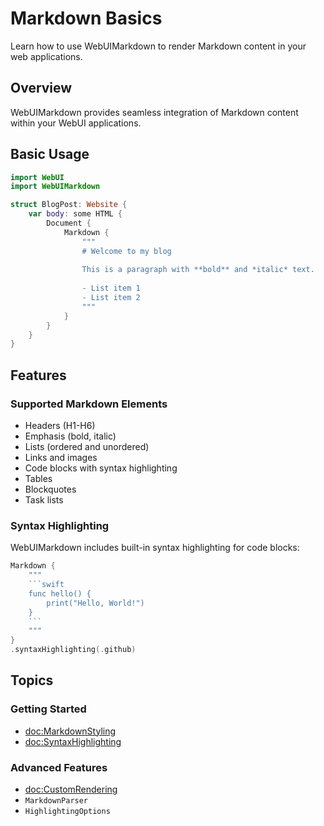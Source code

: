 # Markdown Basics

Learn how to use WebUIMarkdown to render Markdown content in your web applications.

## Overview

WebUIMarkdown provides seamless integration of Markdown content within your WebUI applications.

## Basic Usage

```swift
import WebUI
import WebUIMarkdown

struct BlogPost: Website {
    var body: some HTML {
        Document {
            Markdown {
                """
                # Welcome to my blog
                
                This is a paragraph with **bold** and *italic* text.
                
                - List item 1
                - List item 2
                """
            }
        }
    }
}
```

## Features

### Supported Markdown Elements

- Headers (H1-H6)
- Emphasis (bold, italic)
- Lists (ordered and unordered)
- Links and images
- Code blocks with syntax highlighting
- Tables
- Blockquotes
- Task lists

### Syntax Highlighting

WebUIMarkdown includes built-in syntax highlighting for code blocks:

```swift
Markdown {
    """
    ```swift
    func hello() {
        print("Hello, World!")
    }
    ```
    """
}
.syntaxHighlighting(.github)
```

## Topics

### Getting Started

- <doc:MarkdownStyling>
- <doc:SyntaxHighlighting>

### Advanced Features

- <doc:CustomRendering>
- ``MarkdownParser``
- ``HighlightingOptions``
